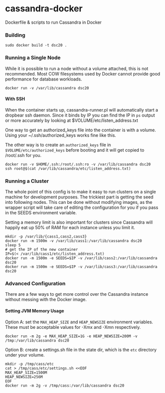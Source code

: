 cassandra-docker
================

Dockerfile &amp; scripts to run Cassandra in Docker

### Building

`sudo docker build -t dsc20 .`

### Running a Single Node

While it is possible to run a node without a volume attached,
this is not recommended. Most COW filesystems used by Docker cannot
provide good performance for database workloads.

`docker run -v /var/lib/cassandra dsc20`

#### With SSH

When the container starts up, cassandra-runner.pl will automatically
start a dropbear ssh daemon. Since it binds by IP you can find the
IP in `ps` output or more accurately by looking at $VOLUME/etc/listen_address.txt

One way to get an authorized_keys file into the container
is with a volume. Using your ~/.ssh/authorized_keys works fine like
this.

The other way is to create an `authorized_keys` file in `$VOLUME/etc/authorized_keys`
before booting and it will get copied to /root/.ssh for you.

```
docker run -v $HOME/.ssh:/root/.ssh:ro -v /var/lib/cassandra dsc20
ssh root@$(cat /var/lib/cassandra/etc/listen_address.txt)
```

### Running a Cluster

The whole point of this config is to make it easy to run clusters on
a single machine for development purposes. The trickiest part is
getting the seed into following nodes. This can be done without
modifying images, as the wrapper script will take care of editing
the configuration for you if you pass in the SEEDS environment variable.

Setting a memory limit is also important for clusters since Cassandra
will happily eat up 50% of RAM for each instance unless you limit it.

```
mkdir -p /var/lib/{cass1,cass2,cass3}
docker run -m 1500m -v /var/lib/cass1:/var/lib/cassandra dsc20
sleep 5
# get the IP of the new container
IP=$(< /var/lib/cass1/etc/listen_address.txt)
docker run -m 1500m -e SEEDS=$IP -v /var/lib/cass2:/var/lib/cassandra dsc20
docker run -m 1500m -e SEEDS=$IP -v /var/lib/cass3:/var/lib/cassandra dsc20
```

### Advanced Configuration

There are a few ways to get more control over the Cassandra instance without
messing with the Docker image.

#### Setting JVM Memory Usage

Option A: set the `MAX_HEAP_SIZE` and `HEAP_NEWSIZE` environment variables. These
must be acceptable values for -Xmx and -Xmn respectively.

```
docker run -m 2g -e MAX_HEAP_SIZE=1G -e HEAP_NEWSIZE=200M -v /tmp:/var/lib/cassandra dsc20
```

Option B: create a settings.sh file in the state dir, which is the `etc` directory
under your volume.

```
mkdir -p /tmp/cass/etc
cat > /tmp/cass/etc/settings.sh <<EOF
MAX_HEAP_SIZE=1500M
HEAP_NEWSIZE=256M
EOF
docker run -m 2g -v /tmp/cass:/var/lib/cassandra dsc20
```
